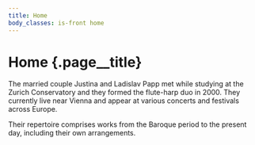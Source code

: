 ```yaml
---
title: Home
body_classes: is-front home
---
```


# Home {.page__title}

The married couple Justina and Ladislav Papp met while studying at the Zurich
Conservatory and they formed the flute-harp duo in 2000. They currently live
near Vienna and appear at various concerts and festivals across Europe.

Their repertoire comprises works from the Baroque period to the present day,
including their own arrangements.
